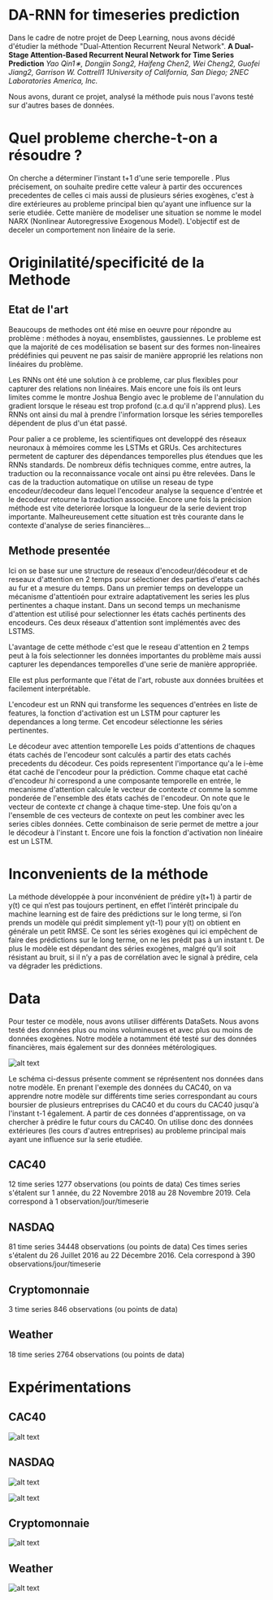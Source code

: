 # DA-RNN for timeseries prediction
Dans le cadre de notre projet de Deep Learning, nous avons décidé d'étudier la méthode "Dual-Attention Recurrent Neural Network". 
**A Dual-Stage Attention-Based Recurrent Neural Network for Time Series Prediction**
*Yao Qin1∗, Dongjin Song2, Haifeng Chen2, Wei Cheng2, Guofei Jiang2, Garrison W. Cottrell1 1University of California, San Diego; 2NEC Laboratories America, Inc.*

Nous avons, durant ce projet, analysé la méthode puis nous l'avons testé sur d'autres bases de données.

# Quel probleme cherche-t-on a résoudre ? 
On cherche a déterminer l'instant t+1 d'une serie temporelle . Plus précisement, on souhaite predire cette valeur à partir des occurences precedentes de celles ci mais aussi de plusieurs séries exogènes, c'est à dire extérieures au probleme principal bien qu'ayant une influence sur la serie etudiée. Cette manière de modeliser une situation se nomme le model NARX (Nonlinear Autoregressive Exogenous Model). L'objectif est de deceler un comportement non linéaire de la serie. 

# Originilatité/specificité de la Methode
## Etat de l'art 
Beaucoups de methodes ont été mise en oeuvre pour répondre au problème : méthodes à noyau, ensemblistes, gaussiennes. Le probleme est que la majorité de ces modélisation se basent sur des formes non-lineaires prédéfinies qui peuvent ne pas saisir de manière approprié les relations non linéaires du problème.

Les RNNs ont été une solution à ce probleme, car plus flexibles pour capturer des relations non linéaires. Mais encore une fois ils ont leurs limites comme le montre Joshua Bengio avec le probleme de l'annulation du gradient lorsque le réseau est trop profond (c.a.d qu'il n'apprend plus). Les RNNs ont ainsi du mal à prendre l'information lorsque les séries temporelles dépendent de plus d'un état passé. 

Pour palier a ce probleme, les scientifiques ont developpé des réseaux neuronaux à mémoires comme les LSTMs et GRUs. Ces architectures permetent de capturer des dépendances temporelles plus étendues que les RNNs standards. De nombreux défis techniques comme, entre autres, la traduction ou la reconnaissance vocale ont ainsi pu être relevées. Dans le cas de la traduction automatique on utilise un reseau de type encodeur/decodeur dans lequel l'encodeur analyse la sequence d'entrée et le decodeur retourne la traduction associée. Encore une fois la précision méthode est vite deteriorée lorsque la longueur de la serie devient trop importante. Malheureusement cette situation est très courante dans le contexte d'analyse de series financières...

## Methode presentée
Ici on se base sur une structure de reseaux d'encodeur/décodeur et de reseaux d'attention en 2 temps pour sélectioner des parties d'etats cachés au fur et a mesure du temps. 
Dans un premier temps on developpe un mécanisme d'attentioén pour extraire adaptativement les series les plus pertinentes a chaque instant.
Dans un second temps un mechanisme d'attention est utilisé pour selectionner les états cachés pertinents des encodeurs.
Ces deux réseaux d'attention sont implémentés avec des LSTMS. 

L'avantage de cette méthode c'est que le reseau d'attention en 2 temps peut à la fois selectionner les données importantes du problème mais aussi capturer les dependances temporelles d'une serie de manière appropriée. 

Elle est plus performante que l'état de l'art, robuste aux données bruitées et facilement interprétable. 

L'encodeur est un RNN qui transforme les sequences d'entrées en liste de features, la fonction d'activation est un LSTM pour capturer les dependances a long terme. Cet encodeur sélectionne les séries pertinentes. 

Le décodeur avec attention temporelle
Les poids d'attentions de chaques états cachés de l'encodeur sont calculés a partir des etats cachés precedents du décodeur. Ces poids representent l'importance qu'a le i-ème état caché de l'encodeur pour la prédiction. Comme chaque etat caché d'encodeur *hi* correspond a une composante temporelle en entrée, le mecanisme d'attention calcule le vecteur de contexte *ct* comme la somme ponderée de l'ensemble des états cachés de l'encodeur. 
On note que le vecteur de contexte *ct* change à chaque time-step. Une fois qu'on a l'ensemble de ces vecteurs de contexte on peut les combiner avec les series cibles données. Cette combinaison de serie permet de mettre a jour le décodeur à l'instant t. Encore une fois la fonction d'activation non linéaire est un LSTM.

# Inconvenients de la méthode

La méthode développée à pour inconvénient de prédire y(t+1) à partir de y(t) ce qui n’est pas toujours pertinent, en effet l’intérêt principale du machine learning est de faire des prédictions sur le long terme, si l’on prends un modèle qui prédit simplement y(t-1) pour y(t) on obtient en générale un petit RMSE. 
Ce sont les séries exogènes qui ici empêchent de faire des prédictions sur le long terme, on ne les prédit pas à un instant t. 
De plus le modèle est dépendant des séries exogènes, malgré qu’il soit résistant au bruit, si il n’y a pas de corrélation avec le signal à prédire, cela va dégrader les prédictions. 

# Data 
Pour tester ce modèle, nous avons utiliser différents DataSets. Nous avons testé des données plus ou moins volumineuses et avec plus ou moins de données exogènes. 
Notre modèle a notamment été testé sur des données financières, mais également sur des données métérologiques.

![alt text](https://github.com/lulmer/DA-RNN_for_timeseries/blob/master/illustrations/Capture%20d%E2%80%99e%CC%81cran%202019-12-11%20a%CC%80%2011.40.04.png)

Le schéma ci-dessus présente comment se réprésentent nos données dans notre modèle. 
En prenant l'exemple des données du CAC40, on va apprendre notre modèle sur différents time series correspondant au cours boursier de plusieurs entreprises du CAC40 et du cours du CAC40 jusqu'à l'instant t-1 également. A partir de ces données d'apprentissage, on va chercher à prédire le futur cours du CAC40. On utilise donc des données extérieures (les cours d'autres entreprises) au probleme principal mais ayant une influence sur la serie etudiée.  

## CAC40
12 time series
1277 observations (ou points de data) 
Ces times series s'étalent sur 1 année, du 22 Novembre 2018 au 28 Novembre 2019. 
Cela correspond à 1 observation/jour/timeserie

## NASDAQ
81 time series
34448 observations (ou points de data) 
Ces times series s'étalent du 26 Juillet 2016 au 22 Décembre 2016. 
Cela correspond à 390 observations/jour/timeserie

## Cryptomonnaie
3 time series 
846 observations (ou points de data) 

## Weather 
18 time series 
2764 observations (ou points de data) 


# Expérimentations

## CAC40
![alt text](https://github.com/lulmer/DA-RNN_for_timeseries/blob/master/illustrations/exp_CAC40.png)

## NASDAQ
![alt text](https://github.com/lulmer/DA-RNN_for_timeseries/blob/master/illustrations/exp_NASDAQ.png)

![alt text](https://github.com/lulmer/DA-RNN_for_timeseries/blob/master/illustrations/exp_NASDAQ_noise.png)

## Cryptomonnaie
![alt text](https://github.com/lulmer/DA-RNN_for_timeseries/blob/master/illustrations/exp_crypto.png)

## Weather 
![alt text](https://github.com/lulmer/DA-RNN_for_timeseries/blob/master/illustrations/exp_weather.png)
